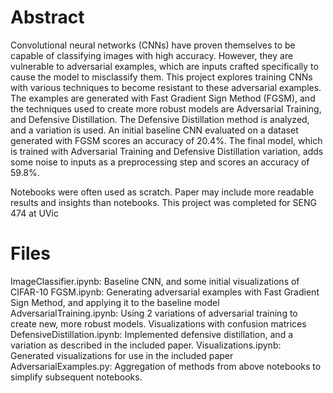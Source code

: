 # Abstract

Convolutional neural networks (CNNs) have proven themselves to be capable of classifying images with high accuracy. However,
they are vulnerable to adversarial examples, which are inputs crafted
specifically to cause the model to misclassify them. This project explores
training CNNs with various techniques to become resistant to these adversarial examples. The examples are generated with Fast Gradient Sign
Method (FGSM), and the techniques used to create more robust models
are Adversarial Training, and Defensive Distillation. The Defensive Distillation method is analyzed, and a variation is used. An initial baseline
CNN evaluated on a dataset generated with FGSM scores an accuracy of
20.4%. The final model, which is trained with Adversarial Training and
Defensive Distillation variation, adds some noise to inputs as a preprocessing step and scores an accuracy of 59.8%.

Notebooks were often used as scratch. Paper may include more readable results and insights than notebooks. 
This project was completed for SENG 474 at UVic

# Files
ImageClassifier.ipynb: Baseline CNN, and some initial visualizations of CIFAR-10
FGSM.ipynb: Generating adversarial examples with Fast Gradient Sign Method, and applying it to the baseline model
AdversarialTraining.ipynb: Using 2 variations of adversarial training to create new, more robust models. Visualizations with confusion matrices
DefensiveDistillation.ipynb: Implemented defensive distillation, and a variation as described in the included paper.
Visualizations.ipynb: Generated visualizations for use in the included paper
AdversarialExamples.py: Aggregation of methods from above notebooks to simplify subsequent notebooks.

